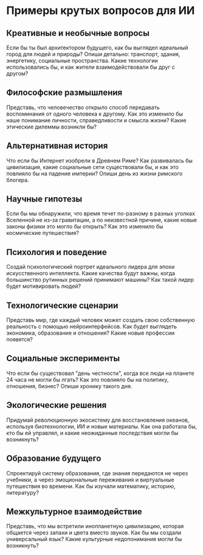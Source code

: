 # Примеры крутых вопросов для ИИ

## Креативные и необычные вопросы
Если бы ты был архитектором будущего, как бы выглядел идеальный город для людей и природы? Опиши детально: транспорт, здания, энергетику, социальные пространства. Какие технологии использовались бы, и как жители взаимодействовали бы друг с другом?

## Философские размышления
Представь, что человечество открыло способ передавать воспоминания от одного человека к другому. Как это изменило бы наше понимание личности, справедливости и смысла жизни? Какие этические дилеммы возникли бы?

## Альтернативная история
Что если бы Интернет изобрели в Древнем Риме? Как развивалась бы цивилизация, какие социальные сети существовали бы, и как это повлияло бы на падение империи? Опиши день из жизни римского блогера.

## Научные гипотезы
Если бы мы обнаружили, что время течет по-разному в разных уголках Вселенной не из-за гравитации, а по неизвестной причине, какие новые законы физики это могло бы открыть? Как это изменило бы космические путешествия?

## Психология и поведение
Создай психологический портрет идеального лидера для эпохи искусственного интеллекта. Какие качества будут важны, когда большинство рутинных решений принимают машины? Как такой лидер будет мотивировать людей?

## Технологические сценарии
Представь мир, где каждый человек может создать свою собственную реальность с помощью нейроинтерфейсов. Как будет выглядеть экономика, образование и отношения? Какие новые профессии появятся?

## Социальные эксперименты
Что если бы существовал "день честности", когда все люди на планете 24 часа не могли бы лгать? Как это повлияло бы на политику, отношения, бизнес? Опиши хронику такого дня.

## Экологические решения
Придумай революционную экосистему для восстановления океанов, используя биотехнологии, ИИ и новые материалы. Как она работала бы, кто бы ей управлял, и какие неожиданные последствия могли бы возникнуть?

## Образование будущего
Спроектируй систему образования, где знания передаются не через учебники, а через эмоциональные переживания и виртуальные путешествия во времени. Как бы изучали математику, историю, литературу?

## Межкультурное взаимодействие
Представь, что мы встретили инопланетную цивилизацию, которая общается через запахи и цвета вместо звуков. Как бы мы создали универсальный язык? Какие культурные недопонимания могли бы возникнуть?